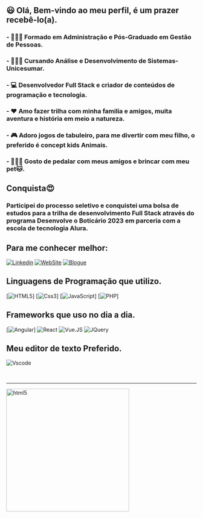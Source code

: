 ## 😃 Olá, Bem-vindo ao meu perfil, é um prazer recebê-lo(a). 
### - 👨🏿‍💼 Formado em Administração e Pós-Graduado em Gestão de Pessoas.  
### - 👨🏿‍🎓 Cursando Análise e Desenvolvimento de Sistemas-Unicesumar. 
### - 💻 Desenvolvedor Full Stack e criador de conteúdos de programação e tecnologia.
### - ❤️ Amo fazer trilha com minha familia e amigos, muita aventura e história em meio a natureza. 
### - 🎮 Adoro jogos de tabuleiro, para me divertir com meu filho, o preferido é concept kids Animais.
### - 🚴🏿‍♂️ Gosto de pedalar com meus amigos e brincar com meu pet🐱.


## Conquista😍
### Participei do processo seletivo e conquistei uma bolsa de estudos para a trilha de desenvolvimento Full Stack através do programa Desenvolve o Boticário 2023 em parceria com a escola de tecnologia Alura.

## Para me conhecer melhor: 

[![Linkedin](https://img.shields.io/badge/LinkedIn-0077B5?style=for-the-badge&logo=linkedin&logoColor=white)](https://www.linkedin.com/in/jocemar-silva-b3a65825b/)
[![WebSite](https://img.shields.io/badge/website-red?style=for-the-badge&logo=About.m&logoColor=black)](https://jocemarsilva.com.br/)
[![Blogue](https://img.shields.io/badge/Blogger-025525?style=for-the-badge&=blogger&logoColor=black)](https://jocemarsilva.com.br/blog/)


<div style="display: inline_block">
  
 ## Linguagens de Programação que utilizo.

[![HTML5](https://img.shields.io/badge/HTML5-E34F26?style=for-the-badge&logo=html5&logoColor=white)]
[![Css3](https://img.shields.io/badge/CSS3-1572B6?style=for-the-badge&logo=css3&logoColor=white)]
[![JavaScript](https://img.shields.io/badge/JavaScript-323330?style=for-the-badge&logo=javascript&logoColor=F7DF1E)]
[![PHP](https://img.shields.io/badge/PHP-777BB4?style=for-the-badge&logo=php&logoColor=white)]

## Frameworks que uso no dia a dia.

[![Angular](https://img.shields.io/badge/Angular-DD0031?style=for-the-badge&logo=angular&logoColor=white)]
![React](https://img.shields.io/badge/React-20232A?style=for-the-badge&logo=react&logoColor=61DAFB)
![Vue.JS](https://img.shields.io/badge/Vue.js-35495E?style=for-the-badge&logo=vuedotjs&logoColor=4FC08D)
![JQuery](https://img.shields.io/badge/jQuery-0769AD?style=for-the-badge&logo=jquery&logoColor=white)

## Meu editor de texto Preferido.

![Vscode](https://img.shields.io/badge/VSCode-0078D4?style=for-the-badge&logo=visual%20studio%20code&logoColor=white)

</div> <br><hr>
<img align="center" alt="html5" src="https://media1.giphy.com/media/hENDkVRxKsctCpuAun/giphy.gif?cid=ecf05e475e3bd3d1jpom3h6gennic3c9bmspd9y3yppy75g6&rid=giphy.gif&ct=g" width="325px" /> <br> <br>
